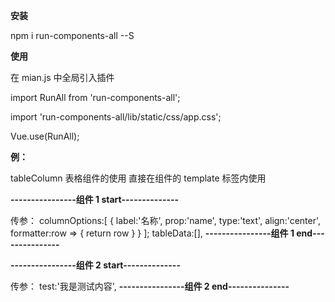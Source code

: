**安装**

npm i run-components-all --S

**使用**

在 mian.js 中全局引入插件

import RunAll from 'run-components-all';

import 'run-components-all/lib/static/css/app.css';

Vue.use(RunAll);

**例：**

tableColumn 表格组件的使用
直接在组件的 template 标签内使用

**----------------组件 1 start--------------**
<tableColumn :columnOptions="columnOptions" :tableData="tableData"></tableColumn>

传参：
columnOptions:[
{
label:'名称',<!-- 表头内容 -->
prop:'name',<!-- 参数名称 -->
type:'text',<!-- 参数名称 -->
align:'center',<!-- 是否居中 -->
formatter:row => {<!-- 如果项目中已配置 jsx，可以直接在 formatter 中写 html -->
return row
}
}
];
tableData:[],<!-- 接口传的列表数组 -->
**----------------组件 1 end---------------**

**----------------组件 2 start--------------**
<NoticTip :test="test"></NoticTip>

传参：
test:'我是测试内容',<!-- 接口传的列表数组 -->
**----------------组件 2 end---------------**
